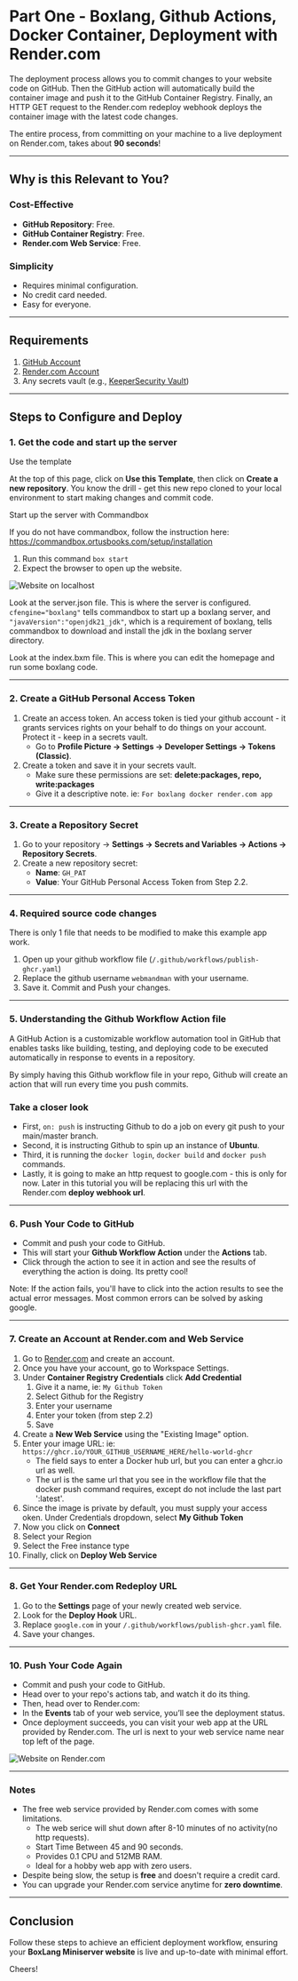 # Part One - Boxlang, Github Actions, Docker Container, Deployment with Render.com

The deployment process allows you to commit changes to your website code on GitHub. Then the GitHub action will automatically build the container image and push it to the GitHub Container Registry. Finally, an HTTP GET request to the Render.com redeploy webhook deploys the container image with the latest code changes. 

The entire process, from committing on your machine to a live deployment on Render.com, takes about **90 seconds**!

---

## Why is this Relevant to You?

### Cost-Effective
- **GitHub Repository**: Free.
- **GitHub Container Registry**: Free.
- **Render.com Web Service**: Free.

### Simplicity
- Requires minimal configuration.
- No credit card needed.
- Easy for everyone.

---

## Requirements

1. [GitHub Account](https://github.com)
2. [Render.com Account](https://render.com)
3. Any secrets vault (e.g., [KeeperSecurity Vault](https://www.keepersecurity.com/vault))

---

## Steps to Configure and Deploy

### 1. Get the code and start up the server

Use the template

At the top of this page, click on **Use this Template**, then click on **Create a new repository**. You know the drill - get this new repo cloned to your local environment to start making changes and commit code.

Start up the server with Commandbox

If you do not have commandbox, follow the instruction here: https://commandbox.ortusbooks.com/setup/installation

1. Run this command `box start`
2. Expect the browser to open up the website.

![Website on localhost](/assets/localhost.png)

Look at the server.json file. This is where the server is configured. `cfengine="boxlang"` tells commandbox to start up a boxlang server, and `"javaVersion":"openjdk21_jdk"`, which is a requirement of boxlang, tells commandbox to download and install the jdk in the boxlang server directory. 

Look at the index.bxm file. This is where you can edit the homepage and run some boxlang code.

---

### 2. Create a GitHub Personal Access Token

1. Create an access token. An access token is tied your github account - it grants services rights on your behalf to do things on your account. Protect it - keep in a secrets vault.
    - Go to **Profile Picture → Settings → Developer Settings → Tokens (Classic)**.
2. Create a token and save it in your secrets vault.
    - Make sure these permissions are set: **delete:packages, repo, write:packages**
    - Give it a descriptive note. ie: `For boxlang docker render.com app` 

---

### 3. Create a Repository Secret
1. Go to your repository → **Settings → Secrets and Variables → Actions → Repository Secrets**.
2. Create a new repository secret:
   - **Name**: `GH_PAT`
   - **Value**: Your GitHub Personal Access Token from Step 2.2.

---

### 4. Required source code changes

There is only 1 file that needs to be modified to make this example app work.

1. Open up your github workflow file (`/.github/workflows/publish-ghcr.yaml`)
2. Replace the github username `webmandman` with your username.
3. Save it. Commit and Push your changes.

---

### 5. Understanding the Github Workflow Action file

A GitHub Action is a customizable workflow automation tool in GitHub that enables tasks like building, testing, and deploying code to be executed automatically in response to events in a repository. 

By simply having this Github workflow file in your repo, Github will create an action that will run every time you push commits. 

### Take a closer look

  - First, `on: push` is instructing Github to do a job on every git push to your main/master branch. 
  - Second, it is instructing Github to spin up an instance of **Ubuntu**. 
  - Third, it is running the `docker login`, `docker build` and `docker push` commands. 
  - Lastly, it is going to make an http request to google.com - this is only for now. Later in this tutorial you will be replacing this url with the Render.com **deploy webhook url**. 

---

### 6. Push Your Code to GitHub

- Commit and push your code to GitHub.
- This will start your **Github Workflow Action** under the **Actions** tab.
- Click through the action to see it in action and see the results of everything the action is doing. Its pretty cool! 

Note: If the action fails, you'll have to click into the action results to see the actual error messages. Most common errors can be solved by asking google.

---

### 7. Create an Account at Render.com and Web Service

1. Go to [Render.com](https://render.com) and create an account.
2. Once you have your account, go to Workspace Settings.
3. Under **Container Registry Credentials** click **Add Credential**
    1. Give it a name, ie: `My Github Token`
    2. Select Github for the Registry
    3. Enter your username
    4. Enter your token (from step 2.2)
    5. Save
2. Create a **New Web Service** using the "Existing Image" option.
3. Enter your image URL: ie: `https://ghcr.io/YOUR_GITHUB_USERNAME_HERE/hello-world-ghcr`
    - The field says to enter a Docker hub url, but you can enter a ghcr.io url as well.
    - The url is the same url that you see in the workflow file that the docker push command requires, except do not include the last part ':latest'. 
4. Since the image is private by default, you must supply your access oken. Under Credentials dropdown, select **My Github Token**
5. Now you click on **Connect**
6. Select your Region
7. Select the Free instance type
8. Finally, click on **Deploy Web Service**

---

### 8. Get Your Render.com Redeploy URL

1. Go to the **Settings** page of your newly created web service.
2. Look for the **Deploy Hook** URL.
3. Replace `google.com` in your `/.github/workflows/publish-ghcr.yaml` file.
4. Save your changes.

---

### 10. Push Your Code Again

- Commit and push your code to GitHub.
- Head over to your repo's actions tab, and watch it do its thing.
- Then, head over to Render.com:
- In the **Events** tab of your web service, you’ll see the deployment status.
- Once deployment succeeds, you can visit your web app at the URL provided by Render.com. The url is next to your web service name near top left of the page.

![Website on Render.com](/assets/rendercom.png)

---

### Notes

- The free web service provided by Render.com comes with some limitations.
    - The web serice will shut down after 8-10 minutes of no activity(no http requests).
    - Start Time Between 45 and 90 seconds.
    - Provides 0.1 CPU and 512MB RAM.  
    - Ideal for a hobby web app with zero users.
- Despite being slow, the setup is **free** and doesn't require a credit card.
- You can upgrade your Render.com service anytime for **zero downtime**. 

---

## Conclusion

Follow these steps to achieve an efficient deployment workflow, ensuring your **BoxLang Miniserver website** is live and up-to-date with minimal effort.

Cheers!
